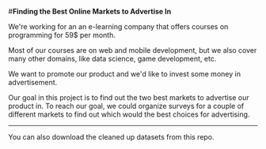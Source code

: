 #**Finding the Best Online Markets to Advertise In**

We're working for an an e-learning company that offers courses on programming for 59$ per month.

Most of our courses are on web and mobile development, but we also cover many other domains, like data science, game development, etc.

We want to promote our product and we'd like to invest some money in advertisement.

Our goal in this project is to find out the two best markets to advertise our product in.
To reach our goal, we could organize surveys for a couple of different markets to find out which would the best choices for advertising.

---
You can also download the cleaned up datasets from this repo.
